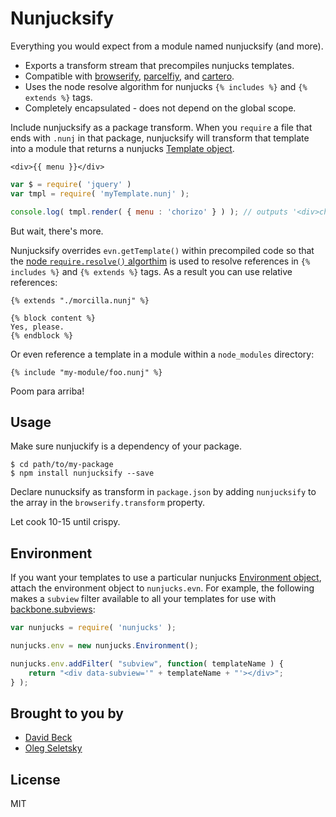 # Nunjucksify

Everything you would expect from a module named nunjucksify (and more).

* Exports a transform stream that precompiles nunjucks templates.
* Compatible with [browserify](http://jlongster.github.io/nunjucks/api.html#template), [parcelfiy](https://github.com/rotundasoftware/parcelify), and [cartero](https://github.com/rotundasoftware/cartero).
* Uses the node resolve algorithm for nunjucks `{% includes %}` and `{% extends %}` tags.
* Completely encapsulated - does not depend on the global scope.

Include nunjucksify as a package transform. When you `require` a file that ends with `.nunj` in that package, nunjucksify will transform that template into a module that returns a nunjucks [Template object](http://jlongster.github.io/nunjucks/api.html#template).

```jinja
<div>{{ menu }}</div>
```

```javascript
var $ = require( 'jquery' )
var tmpl = require( 'myTemplate.nunj' );

console.log( tmpl.render( { menu : 'chorizo' } ) ); // outputs '<div>chorizo</div>'
```

But wait, there's more.

Nunjucksify overrides `evn.getTemplate()` within precompiled code so that the [node `require.resolve()` algorthim](http://nodejs.org/docs/v0.4.8/api/all.html#all_Together...) is used to resolve references in  `{% includes %}` and `{% extends %}` tags. As a result you can use relative references:

```jinja
{% extends "./morcilla.nunj" %}

{% block content %}
Yes, please.
{% endblock %}
```

Or even reference a template in a module within a `node_modules` directory:

```jinja
{% include "my-module/foo.nunj" %}
```

Poom para arriba!

## Usage

Make sure nunjuckify is a dependency of your package.

```
$ cd path/to/my-package
$ npm install nunjucksify --save
```

Declare nunucksify as transform in `package.json` by adding `nunjucksify` to the array in the `browserify.transform` property.

Let cook 10-15 until crispy.

## Environment

If you want your templates to use a particular nunjucks [Environment object](http://jlongster.github.io/nunjucks/api.html#environment), attach the environment object to `nunjucks.evn`. For example, the following makes a `subview` filter available to all your templates for use with [backbone.subviews](https://github.com/rotundasoftware/backbone.subviews#template-helpers):

```javascript
var nunjucks = require( 'nunjucks' );

nunjucks.env = new nunjucks.Environment();

nunjucks.env.addFilter( "subview", function( templateName ) {
	return "<div data-subview='" + templateName + "'></div>";
} );
```

## Brought to you by

* [David Beck](https://twitter.com/davegbeck)
* [Oleg Seletsky](https://github.com/go-oleg)

## License

MIT